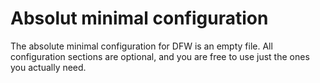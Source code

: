 # Absolut minimal configuration

The absolute minimal configuration for DFW is an empty file. All configuration
sections are optional, and you are free to use just the ones you actually need.

